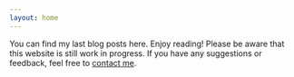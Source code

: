 ```yaml
---
layout: home
---
```


You can find my last blog posts here. Enjoy reading! Please be aware that this website is still work in progress. If you have any suggestions or feedback, feel free to [contact me](mailto:gregorgott.software@yahoo.com).